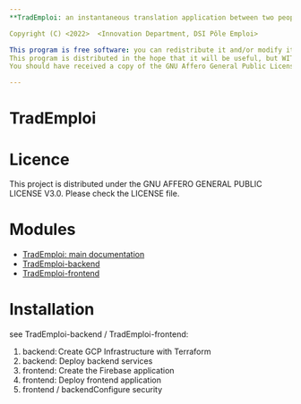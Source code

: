 ```yaml
---
**TradEmploi: an instantaneous translation application between two people, one of whom is allophone**

Copyright (C) <2022>  <Innovation Department, DSI Pôle Emploi>

This program is free software: you can redistribute it and/or modify it under the terms of the GNU Affero General Public License as published by the Free Software Foundation, either version 3 of the License, or (at your option) any later version.
This program is distributed in the hope that it will be useful, but WITHOUT ANY WARRANTY; without even the implied warranty of MERCHANTABILITY or FITNESS FOR A PARTICULAR PURPOSE.  See the GNU Affero General Public License for more details.
You should have received a copy of the GNU Affero General Public License along with this program.  If not, see https://www.gnu.org/licenses/.

---
```


# TradEmploi

# Licence
This project is distributed under the GNU AFFERO GENERAL PUBLIC LICENSE V3.0. Please check the LICENSE file.

# Modules

- [TradEmploi: main documentation](docs/documentation.md)
- [TradEmploi-backend](https://github.com/OSS-Pole-Emploi/TradEmploi-BackEnd.git)
- [TradEmploi-frontend](https://github.com/OSS-Pole-Emploi/TradEmploi-FrontEnd.git)

# Installation

see TradEmploi-backend / TradEmploi-frontend:

1. backend: Create GCP Infrastructure with Terraform 
2. backend: Deploy backend services
3. frontend: Create the Firebase application
4. frontend: Deploy frontend application
5. frontend / backendConfigure security
